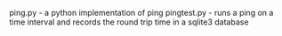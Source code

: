 ping.py - a python implementation of ping
pingtest.py - runs a ping on a time interval and records the round trip time in a sqlite3 database